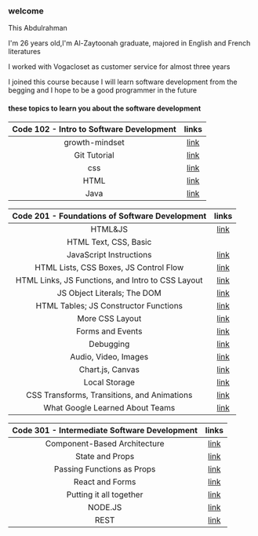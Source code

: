 ### welcome

This Abdulrahman 

I'm 26 years old,I'm Al-Zaytoonah graduate, majored in English and French literatures


I worked with Vogacloset as customer service for almost three years


I joined this course because I will learn software development  from the begging and I hope to be a good programmer in the future 



#### these topics to learn you about the software development


|**Code 102 - Intro to Software Development** | links |                                                      
|:---:  |:--: |
| growth-mindset | [link](https://abdvool.github.io/reading-notes/Code%20102%20Reading%20Notes/growth-mindset) | 
|Git Tutorial | [link](https://abdvool.github.io/reading-notes/Code%20102%20Reading%20Notes/Git%20Tutorial) |
|css | [link](https://abdvool.github.io/reading-notes/Code%20102%20Reading%20Notes/Css) |
|HTML | [link](https://abdvool.github.io/reading-notes/Code%20102%20Reading%20Notes/Htmllab03) |
|Java | [link](https://abdvool.github.io/reading-notes/Code%20102%20Reading%20Notes/Java) |






|**Code 201 - Foundations of Software Development** | links |                                                      
|:---:  |:--: |
|  HTML&JS | [link](https://abdvool.github.io/reading-notes/Code%20201%20Reading%20Notes/HTML%26JS) | 
|HTML Text, CSS, Basic
 JavaScript Instructions  | [link](https://abdvool.github.io/reading-notes/Code%20201%20Reading%20Notes/HTML%20Text%2C%20CSS%20Introduction%2C%20and%20Basic%20JavaScript%20Instructions) |
|HTML Lists, CSS Boxes, JS Control Flow | [link](https://abdvool.github.io/reading-notes/Code%20201%20Reading%20Notes/HTML%20Lists%2C%20CSS%20Boxes%2C%20JS%20Control%20Flow) |
|HTML Links, JS Functions, and Intro to CSS Layout | [link](https://abdvool.github.io/reading-notes/Code%20201%20Reading%20Notes/HTML%20Links%2C%20JS%20Functions%2C%20and%20Intro%20to%20CSS%20Layout) |
|  JS Object Literals; The DOM | [link]( https://abdvool.github.io/reading-notes/Code%20201%20Reading%20Notes/JS%20Object%20Literals%3B%20The%20DOM) | 
|  HTML Tables; JS Constructor Functions | [link](https://abdvool.github.io/reading-notes/Code%20201%20Reading%20Notes/Object-Oriented%20Programming%2C%20HTML%20Tables) | 
|  More CSS Layout | [link](https://abdvool.github.io/reading-notes/Code%20201%20Reading%20Notes/CSS%20Layout) | 
|  Forms and Events | [link](https://abdvool.github.io/reading-notes/Code%20201%20Reading%20Notes/Forms%20and%20JS%20Events) | 
|  Debugging | [link](hthttps://abdvool.github.io/reading-notes/Code%20201%20Reading%20Notes/Debugging) | 
|  Audio, Video, Images | [link](https://abdvool.github.io/reading-notes/Code%20201%20Reading%20Notes/Audio%2C%20Video%2C%20Images) | 
|  Chart.js, Canvas | [link](https://abdvool.github.io/reading-notes//Code%20201%20Reading%20Notes/Chart.js%2C%20Canvas) | 
|  Local Storage | [link](https://abdvool.github.io/reading-notes//Code%20201%20Reading%20Notes/Local%20Storage) | 
| CSS Transforms, Transitions, and Animations| [link](https://abdvool.github.io/reading-notes/CSS%20Transforms%2C%20Transitions%2C%20and%20Animations) | 
|  What Google Learned About Teams| [link](https://abdvool.github.io/reading-notes/What%20Google%20Learned%20About%20Teams) | 









|**Code 301 - Intermediate Software Development** | links |                                                      
|:---:  |:--: |
|  Component-Based Architecture | [link](https://abdvool.github.io/reading-notes/Code%20301%20Reading%20Notes/Introduction%20to%20React%20and%20Components.md) | 
|   State and Props| [link](https://abdvool.github.io/reading-notes/Code%20301%20Reading%20Notes/%20State%20and%20Props.md) | 
|   Passing Functions as Props | [link](https://abdvool.github.io/reading-notes/Code%20301%20Reading%20Notes/Passing%20Functions%20as%20Props.md) | 
|   React and Forms | [link](https://abdvool.github.io/reading-notes/Code%20301%20Reading%20Notes/React%20and%20Forms.md) | 
|   Putting it all together | [link](https://abdvool.github.io/reading-notes/Code%20301%20Reading%20Notes/Putting%20it%20all%20together.md) | 
|   NODE.JS  | [link](https://abdvool.github.io/reading-notes/Code%20301%20Reading%20Notes/nodejs.md) | 
|   REST | [link](https://abdvool.github.io/reading-notes/Code%20301%20Reading%20Notes/rest.md) | 













